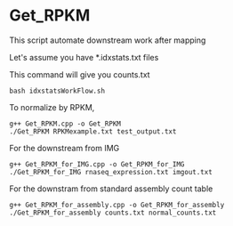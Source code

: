 # Get_RPKM

This script automate downstream work after mapping

Let's assume you have *.idxstats.txt files

This command will give you counts.txt
```
bash idxstatsWorkFlow.sh
```

To normalize by RPKM,
```
g++ Get_RPKM.cpp -o Get_RPKM
./Get_RPKM RPKMexample.txt test_output.txt
```

For the downstream from IMG
~~~
g++ Get_RPKM_for_IMG.cpp -o Get_RPKM_for_IMG
./Get_RPKM_for_IMG rnaseq_expression.txt imgout.txt
~~~
For the downstram from standard assembly count table
~~~
g++ Get_RPKM_for_assembly.cpp -o Get_RPKM_for_assembly 
./Get_RPKM_for_assembly counts.txt normal_counts.txt
~~~
